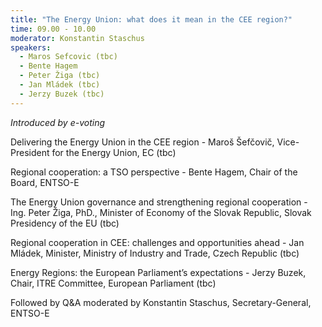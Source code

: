 ```yaml
---
title: "The Energy Union: what does it mean in the CEE region?"
time: 09.00 - 10.00
moderator: Konstantin Staschus
speakers:
  - Maros Sefcovic (tbc)
  - Bente Hagem
  - Peter Žiga (tbc)
  - Jan Mládek (tbc)
  - Jerzy Buzek (tbc)
---
```


_Introduced by e-voting_

Delivering the Energy Union in the CEE region - Maroš Šefčovič, Vice-President for the Energy Union, EC (tbc)

Regional cooperation: a TSO perspective - Bente Hagem, Chair of the Board, ENTSO-E 

The Energy Union governance and strengthening regional cooperation - Ing. Peter Žiga, PhD., Minister of Economy of the Slovak Republic, Slovak Presidency of the EU (tbc)

Regional cooperation in CEE: challenges and opportunities ahead - Jan Mládek, Minister, Ministry of Industry and Trade, Czech Republic (tbc)

Energy Regions: the European Parliament’s expectations - Jerzy Buzek, Chair, ITRE Committee, European Parliament (tbc)


Followed by Q&A moderated by Konstantin Staschus, Secretary-General, ENTSO-E